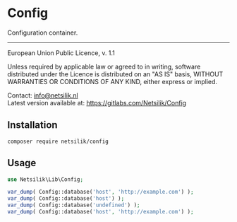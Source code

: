 Config
======

Configuration container.

---

European Union Public Licence, v. 1.1

Unless required by applicable law or agreed to in writing, software
distributed under the Licence is distributed on an "AS IS" basis,
WITHOUT WARRANTIES OR CONDITIONS OF ANY KIND, either express or implied.

Contact: info@netsilik.nl  
Latest version available at: https://gitlabs.com/Netsilik/Config


Installation
------------

```
composer require netsilik/config
```

Usage
-----

```php
use Netsilik\Lib\Config;

var_dump( Config::database('host', 'http://example.com') );
var_dump( Config::database('host') );
var_dump( Config::database('undefined') );
var_dump( Config::database('host', 'http://example.com') );
```
